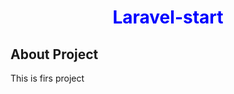 <h1 style="text-align:center;color:blue;"> Laravel-start </h1>

## About Project
<p> This is firs project</p>
